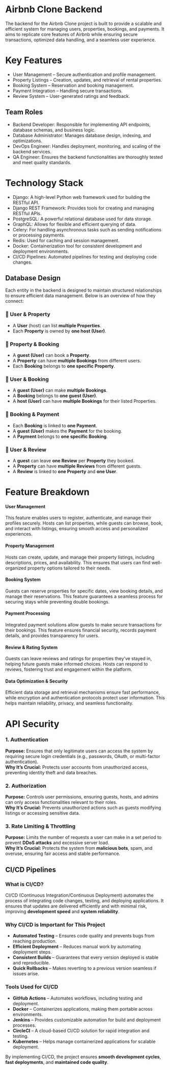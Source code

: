 # Airbnb Clone Backend
The backend for the Airbnb Clone project is built to provide a scalable and efficient system for managing users, properties, bookings, and payments. It aims to replicate core features of Airbnb while ensuring secure transactions, optimized data handling, and a seamless user experience.
# Key Features
- User Management – Secure authentication and profile management.
- Property Listings – Creation, updates, and retrieval of rental properties.
- Booking System – Reservation and booking management.
- Payment Integration – Handling secure transactions.
- Review System – User-generated ratings and feedback.
## Team Roles
- Backend Developer: Responsible for implementing API endpoints, database schemas, and business logic.
- Database Administrator: Manages database design, indexing, and optimizations.
- DevOps Engineer: Handles deployment, monitoring, and scaling of the backend services.
- QA Engineer: Ensures the backend functionalities are thoroughly tested and meet quality standards.
# Technology Stack
- Django: A high-level Python web framework used for building the RESTful API.
- Django REST Framework: Provides tools for creating and managing RESTful APIs.
- PostgreSQL: A powerful relational database used for data storage.
- GraphQL: Allows for flexible and efficient querying of data.
- Celery: For handling asynchronous tasks such as sending notifications or processing payments.
- Redis: Used for caching and session management.
- Docker: Containerization tool for consistent development and deployment environments.
- CI/CD Pipelines: Automated pipelines for testing and deploying code changes.
## Database Design  

Each entity in the backend is designed to maintain structured relationships to ensure efficient data management. Below is an overview of how they connect:  

### 🔹 User & Property  
- A **User** (host) can list **multiple Properties**.  
- Each **Property** is owned by **one host (User)**.  

### 🔹 Property & Booking  
- A **guest (User)** can book a **Property**.  
- A **Property** can have **multiple Bookings** from different users.  
- Each **Booking** belongs to **one specific Property**.  

### 🔹 User & Booking  
- A **guest (User)** can make **multiple Bookings**.  
- A **Booking** belongs to **one guest (User)**.  
- A **host (User)** can have **multiple Bookings** for their listed Properties.  

### 🔹 Booking & Payment  
- Each **Booking** is linked to **one Payment**.  
- A **guest (User)** makes the **Payment** for the booking.  
- A **Payment** belongs to **one specific Booking**.  

### 🔹 User & Review  
- A **guest** can leave **one Review** per **Property** they booked.  
- A **Property** can have **multiple Reviews** from different guests.  
- A **Review** is linked to **one Property** and **one User**.  
# Feature Breakdown
#### **User Management**
This feature enables users to register, authenticate, and manage their profiles securely. Hosts can list properties, while guests can browse, book, and interact with listings, ensuring smooth access and personalized experiences.

#### **Property Management**
Hosts can create, update, and manage their property listings, including descriptions, prices, and availability. This ensures that users can find well-organized property options tailored to their needs.

#### **Booking System**
Guests can reserve properties for specific dates, view booking details, and manage their reservations. This feature guarantees a seamless process for securing stays while preventing double bookings.

#### **Payment Processing**
Integrated payment solutions allow guests to make secure transactions for their bookings. This feature ensures financial security, records payment details, and provides transparency for users.

#### **Review & Rating System**
Guests can leave reviews and ratings for properties they’ve stayed in, helping future guests make informed choices. Hosts can respond to reviews, fostering trust and engagement within the platform.

#### **Data Optimization & Security**
Efficient data storage and retrieval mechanisms ensure fast performance, while encryption and authentication protocols protect user information. This helps maintain reliability, privacy, and seamless functionality.

# API Security
### **1. Authentication**
**Purpose:** Ensures that only legitimate users can access the system by requiring secure login credentials (e.g., passwords, OAuth, or multi-factor authentication).  
**Why It’s Crucial:** Protects user accounts from unauthorized access, preventing identity theft and data breaches.

### **2. Authorization**
**Purpose:** Controls user permissions, ensuring guests, hosts, and admins can only access functionalities relevant to their roles.  
**Why It’s Crucial:** Prevents unauthorized actions such as guests modifying listings or accessing sensitive data.

### **3. Rate Limiting & Throttling**
**Purpose:** Limits the number of requests a user can make in a set period to prevent **DDoS attacks** and excessive server load.  
**Why It’s Crucial:** Protects the system from **malicious bots**, spam, and overuse, ensuring fair access and stable performance.

##  CI/CD Pipelines  

### **What is CI/CD?**  
CI/CD (Continuous Integration/Continuous Deployment) automates the process of integrating code changes, testing, and deploying applications. It ensures that updates are delivered efficiently and with minimal risk, improving **development speed** and **system reliability**.  

### **Why CI/CD is Important for This Project**  
- **Automated Testing** – Ensures code quality and prevents bugs from reaching production.  
- **Efficient Deployment** – Reduces manual work by automating deployment steps.  
- **Consistent Builds** – Guarantees that every version deployed is stable and reproducible.  
- **Quick Rollbacks** – Makes reverting to a previous version seamless if issues arise.  

### **Tools Used for CI/CD**  
- **GitHub Actions** – Automates workflows, including testing and deployment.  
- **Docker** – Containerizes applications, making them portable across environments.  
- **Jenkins** – Provides customizable automation for build and deployment processes.  
- **CircleCI** – A cloud-based CI/CD solution for rapid integration and testing.  
- **Kubernetes** – Helps manage containerized applications for scalable deployment.  

By implementing CI/CD, the project ensures **smooth development cycles**, **fast deployments**, and **maintained code quality**. 

